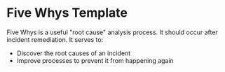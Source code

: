 # Five Whys Template


Five Whys is a useful "root cause" analysis process. It should occur after
incident remediation. It serves to:

- Discover the root causes of an incident
- Improve processes to prevent it from happening again

